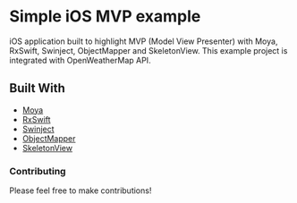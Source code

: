 # Simple iOS MVP example

iOS application built to highlight MVP (Model View Presenter) with Moya, RxSwift, Swinject, ObjectMapper and SkeletonView. This example project is integrated with OpenWeatherMap API.

## Built With

* [Moya](https://github.com/Moya/Moya)
* [RxSwift](https://github.com/ReactiveX/RxSwift)
* [Swinject](https://github.com/Swinject/Swinject)
* [ObjectMapper](https://github.com/tristanhimmelman/ObjectMapper)
* [SkeletonView](https://github.com/Juanpe/SkeletonView)

### Contributing

Please feel free to make contributions!
